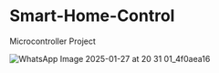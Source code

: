 # Smart-Home-Control
Microcontroller Project

![WhatsApp Image 2025-01-27 at 20 31 01_4f0aea16](https://github.com/user-attachments/assets/3320e114-cd1e-4093-961a-625a8a764988)
